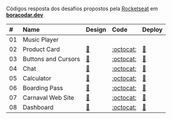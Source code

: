 Códigos resposta dos desafios propostos pela [Rocketseat](https://www.rocketseat.com.br/) em **[boracodar.dev](https://boracodar.dev/)**

| #   | Name                | Design                                                            | Code                                                                                       | Deploy                                                                                  |
| :-- | :------------------ | :---------------------------------------------------------------- | :----------------------------------------------------------------------------------------- | :-------------------------------------------------------------------------------------- |
| 01  | Music Player        | []()                                                              | []()                                                                                       | []()                                                                                    |
| 02  | Product Card        | [:art:](https://www.figma.com/community/file/1195050984449538256) | [:octocat:](https://github.com/rafaelreisramos/boracodar.dev/tree/main/02_product-card)    | [:checkered_flag:](https://rafaelreisramos.github.io/boracodar.dev/02_product-card/)    |
| 03  | Buttons and Cursors | [:art:](https://www.figma.com/community/file/1197534710257750520) | [:octocat:](https://github.com/rafaelreisramos/boracodar.dev/tree/main/03_button-docs)     | [:checkered_flag:](https://rafaelreisramos.github.io/boracodar.dev/03_button-docs/)     |
| 04  | Chat                | [:art:](https://www.figma.com/community/file/1200070743637495660) | [:octocat:](https://github.com/rafaelreisramos/boracodar.dev/tree/main/04_chat)            | [:checkered_flag:](https://rafaelreisramos.github.io/boracodar.dev/04_chat/)            |
| 05  | Calculator          | [:art:](https://www.figma.com/community/file/1202607074523509182) | [:octocat:](https://github.com/rafaelreisramos/boracodar.dev/tree/main/05_calculator)      | [:checkered_flag:](https://rafaelreisramos.github.io/boracodar.dev/05_calculator/)      |
| 06  | Boarding Pass       | [:art:](https://www.figma.com/community/file/1205146101173113980) | [:octocat:](https://github.com/rafaelreisramos/boracodar.dev/tree/main/06_boarding-pass)   | [:checkered_flag:](https://rafaelreisramos.github.io/boracodar.dev/06_boarding-pass/)   |
| 07  | Carnaval Web Site   | [:art:](https://www.figma.com/community/file/1207675804423978995) | [:octocat:](https://github.com/rafaelreisramos/boracodar.dev/tree/main/07_find-your-block) | [:checkered_flag:](https://rafaelreisramos.github.io/boracodar.dev/07_find-your-block/) |
| 08  | Dashboard           | [:art:](https://www.figma.com/community/file/1210217615683203825) | [:octocat:](https://github.com/rafaelreisramos/boracodar.dev/tree/main/08_dashboard)       | [:checkered_flag:](https://rafaelreisramos.github.io/boracodar.dev/08_dashboard/)       |
